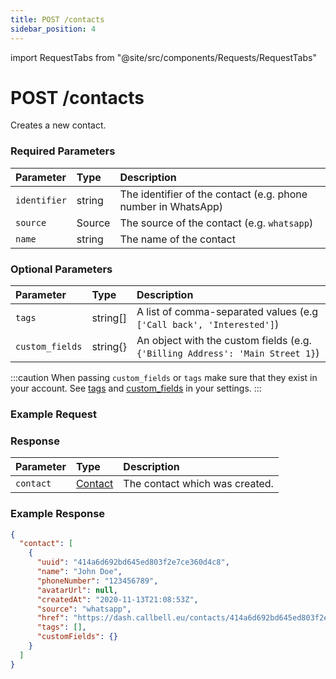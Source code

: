 ```yaml
---
title: POST /contacts
sidebar_position: 4
---
```


import RequestTabs from "@site/src/components/Requests/RequestTabs"

# POST /contacts

Creates a new contact.

### Required Parameters

| Parameter    | Type   | Description                                                   |
| :----------- | :----- | :------------------------------------------------------------ |
| `identifier` | string | The identifier of the contact (e.g. phone number in WhatsApp) |
| `source`     | Source | The source of the contact (e.g. `whatsapp`)                   |
| `name`       | string | The name of the contact                                       |

### Optional Parameters

| Parameter       | Type     | Description                                                                   |
| :-------------- | :------- | :---------------------------------------------------------------------------- |
| `tags`          | string[] | A list of comma-separated values (e.g `['Call back', 'Interested']`)          |
| `custom_fields` | string{} | An object with the custom fields (e.g. `{'Billing Address': 'Main Street 1}`) |

:::caution
When passing `custom_fields` or `tags` make sure that they exist in your account. See [tags](https://dash.callbell.eu/settings/tags) and [custom_fields](https://dash.callbell.eu/settings/custom_fields) in your settings.
:::

### Example Request

<RequestTabs endpoint='contacts_api' request="post_contacts"/>

### Response

| Parameter | Type                                           | Description                    |
| :-------- | :--------------------------------------------- | :----------------------------- |
| `contact` | [Contact](/api_reference/object_types/contact) | The contact which was created. |

### Example Response

```json title=response.json
{
  "contact": [
    {
      "uuid": "414a6d692bd645ed803f2e7ce360d4c8",
      "name": "John Doe",
      "phoneNumber": "123456789",
      "avatarUrl": null,
      "createdAt": "2020-11-13T21:08:53Z",
      "source": "whatsapp",
      "href": "https://dash.callbell.eu/contacts/414a6d692bd645ed803f2e7ce360d4c8",
      "tags": [],
      "customFields": {}
    }
  ]
}
```
